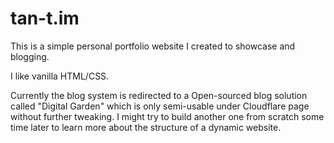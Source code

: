 # tan-t.im

This is a simple personal portfolio website I created to showcase and blogging. 

I like vanilla HTML/CSS.

Currently the blog system is redirected to a Open-sourced blog solution called "Digital Garden" which is only semi-usable under Cloudflare page without further tweaking. I might try to build another one from scratch some time later to learn more about the structure of a dynamic website.


